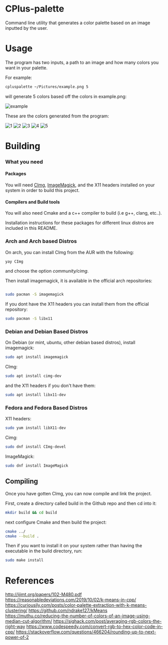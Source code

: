 # CPlus-palette
Command line utility that generates a color palette based on an image inputted by the user.

# Usage
The program has two inputs, a path to an image and how many colors you want in your palette.

For example:

```bash
cpluspalette ~/Pictures/example.png 5
```
will generate 5 colors based off the colors in example.png:

![example](https://user-images.githubusercontent.com/90001607/187527831-1b01609d-0846-4d59-afc9-a698982a06a0.png)


These are the colors generated from the program:

![1](https://user-images.githubusercontent.com/90001607/208357978-9f34397a-2721-4f77-bf75-e46b400bc8e8.png)
![2](https://user-images.githubusercontent.com/90001607/208357981-378d2543-0d80-478c-b313-30c7f5e40b98.png)
![3](https://user-images.githubusercontent.com/90001607/208357983-0119f5c6-b90c-4519-9d8e-166727a0fb11.png)
![4](https://user-images.githubusercontent.com/90001607/208357984-08bff1cf-7f94-44c5-bb18-4ab63691be1c.png)
![5](https://user-images.githubusercontent.com/90001607/208357985-16c56095-7193-4e96-936b-06b1a808bc34.png)




# Building

### What you need
#### Packages
You will need [CImg](https://www.cimg.eu/index.html), [ImageMagick](https://imagemagick.org/index.php), and the X11 headers installed on your system in order to build this project.

#### Compilers and Build tools
You will also need Cmake and a c++ compiler to build (i.e g++, clang, etc..).


Installation instructions for these packages for different linux distros are included in this README. 


### Arch and Arch based Distros

On arch, you can install CImg from the AUR with the following:
```bash
yay CImg
```
and choose the option *community/cimg*.

Then install imagemagick, it is available in the official arch repositories:
```bash

sudo pacman -S imagemagick
```
If you dont have the X11 headers you can install them from the official repository:
```bash
sudo pacman -S libx11

```
### Debian and Debian Based Distros

On Debian (or mint, ubuntu, other debian based distros), install imagemagick:
```bash
sudo apt install imagemagick
```
 CImg:
```bash
sudo apt install cimg-dev
```
and the X11 headers if you don't have them:
```bash
sudo apt install libx11-dev
```

### Fedora and Fedora Based Distros

X11 headers:
```bash
sudo yum install libX11-dev
```

Cimg:

```bash
sudo dnf install CImg-devel

```
ImageMagick:
```bash
sudo dnf install ImageMagick
```

## Compiling

Once you have gotten CImg, you can now compile and link the project.

First, create a directory called build in the Github repo and then cd into it:
```bash
mkdir build && cd build
```

next configure Cmake and then build the project:
```bash
cmake ../
cmake --build .
```

Then if you want to install it on your system rather than having the executable
in the build directory, run:
```bash
sudo make install
```


# References
http://ijimt.org/papers/102-M480.pdf
https://reasonabledeviations.com/2019/10/02/k-means-in-cpp/
https://curiousily.com/posts/color-palette-extraction-with-k-means-clustering/
https://github.com/ndrake127/kMeans
https://muthu.co/reducing-the-number-of-colors-of-an-image-using-median-cut-algorithm/
https://sighack.com/post/averaging-rgb-colors-the-right-way
https://www.codespeedy.com/convert-rgb-to-hex-color-code-in-cpp/
https://stackoverflow.com/questions/466204/rounding-up-to-next-power-of-2
